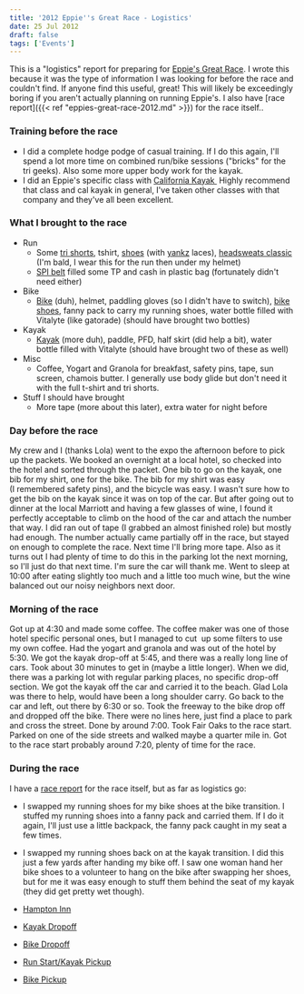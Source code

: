 ```yaml
---
title: '2012 Eppie''s Great Race - Logistics'
date: 25 Jul 2012
draft: false
tags: ['Events']
---
```


This is a "logistics" report for preparing for [Eppie's Great Race](http://www.eppiesgreatrace.org/). I wrote this because it was the type of information I was looking for before the race and couldn't find. If anyone find this useful, great! This will likely be exceedingly boring if you aren't actually planning on running Eppie's. I also have [race report]({{< ref "eppies-great-race-2012.md" >}}) for the race itself..

### Training before the race

*   I did a complete hodge podge of casual training. If I do this again, I'll spend a lot more time on combined run/bike sessions ("bricks" for the tri geeks). Also some more upper body work for the kayak.
*   I did an Eppie's specific class with [California Kayak ](http://www.calkayak.com/index.cfm) Highly recommend that class and cal kayak in general, I've taken other classes with that company and they've all been excellent.

### What I brought to the race

*   Run
    *   Some [tri shorts](http://www.rei.com/product/828194/zoot-performance-tri-shorts-mens-8-inseam), tshirt, [shoes](http://www.brooksrunning.com/Brooks-Launch-Mens-Lightweight-Trainer/1100651D323.080,default,pd.html?start=2&q=launch) (with [yankz](http://www.yankz.com/) laces), [headsweats classic](http://www.headsweats.com/products/COOLMAX%C2%AE-Classic.html) (I'm bald, I wear this for the run then under my helmet)
    *   [SPI belt](http://www.spibelt.com/) filled some TP and cash in plastic bag (fortunately didn't need either)
*   Bike
    *   [Bike](http://www.specialized.com/us/en/bikes/road/secteur/secteurcompapexcompact) (duh), helmet, paddling gloves (so I didn't have to switch), [bike shoes](http://www.zappos.com/shimano-sh-m087g-gray), fanny pack to carry my running shoes, water bottle filled with Vitalyte (like gatorade) (should have brought two bottles)
*   Kayak
    *   [Kayak](http://www.neckykayaks.com/Kayaks/Recreation/Manitou_Sport/) (more duh), paddle, PFD, half skirt (did help a bit), water bottle filled with Vitalyte (should have brought two of these as well)
*   Misc
    *   Coffee, Yogart and Granola for breakfast, safety pins, tape, sun screen, chamois butter. I generally use body glide but don't need it with the full t-shirt and tri shorts.
*   Stuff I should have brought
    *   More tape (more about this later), extra water for night before

### Day before the race

My crew and I (thanks Lola) went to the expo the afternoon before to pick up the packets. We booked an overnight at a local hotel, so checked into the hotel and sorted through the packet. One bib to go on the kayak, one bib for my shirt, one for the bike. The bib for my shirt was easy (I remembered safety pins), and the bicycle was easy. I wasn't sure how to get the bib on the kayak since it was on top of the car. But after going out to dinner at the local Marriott and having a few glasses of wine, I found it perfectly acceptable to climb on the hood of the car and attach the number that way. I did ran out of tape (I grabbed an almost finished role) but mostly had enough. The number actually came partially off in the race, but stayed on enough to complete the race. Next time I'll bring more tape. Also as it turns out I had plenty of time to do this in the parking lot the next morning, so I'll just do that next time. I'm sure the car will thank me. Went to sleep at 10:00 after eating slightly too much and a little too much wine, but the wine balanced out our noisy neighbors next door.

### Morning of the race

Got up at 4:30 and made some coffee. The coffee maker was one of those hotel specific personal ones, but I managed to cut  up some filters to use my own coffee. Had the yogart and granola and was out of the hotel by 5:30. We got the kayak drop-off at 5:45, and there was a really long line of cars. Took about 30 minutes to get in (maybe a little longer). When we did, there was a parking lot with regular parking places, no specific drop-off section. We got the kayak off the car and carried it to the beach. Glad Lola was there to help, would have been a long shoulder carry. Go back to the car and left, out there by 6:30 or so. Took the freeway to the bike drop off and dropped off the bike. There were no lines here, just find a place to park and cross the street. Done by around 7:00. Took Fair Oaks to the race start. Parked on one of the side streets and walked maybe a quarter mile in. Got to the race start probably around 7:20, plenty of time for the race.

### During the race

I have a [race report](http://02ccd16.netsolhost.com/wp1/?p=1182) for the race itself, but as far as logistics go:

*   I swapped my running shoes for my bike shoes at the bike transition. I stuffed my running shoes into a fanny pack and carried them. If I do it again, I'll just use a little backpack, the fanny pack caught in my seat a few times.
*   I swapped my running shoes back on at the kayak transition. I did this just a few yards after handing my bike off. I saw one woman hand her bike shoes to a volunteer to hang on the bike after swapping her shoes, but for me it was easy enough to stuff them behind the seat of my kayak (they did get pretty wet though).


*   [Hampton Inn](http://maps.google.com/maps?q=10755+Gold+Center+Dr,+Rancho+Cordova,+CA&hl=en&ll=38.590946,-121.285672&spn=0.028579,0.038581&sll=35.675147,-95.712891&sspn=59.31768,79.013672&t=h&hnear=10755+Gold+Center+Dr,+Rancho+Cordova,+California+95670&z=15)
*   [Kayak Dropoff](http://maps.google.com/maps?q=38.633869,-121.271725&num=1&t=h&z=16)
*   [Bike Dropoff](http://maps.google.com/maps?q=38.563368,-121.418173&num=1&t=h&z=16)
*   [Run Start/Kayak Pickup](http://maps.google.com/maps?q=38.591868,-121.333995&num=1&t=h&z=16)
*   [Bike Pickup](http://maps.google.com/maps?q=38.62946,-121.269912&num=1&t=h&z=17)

